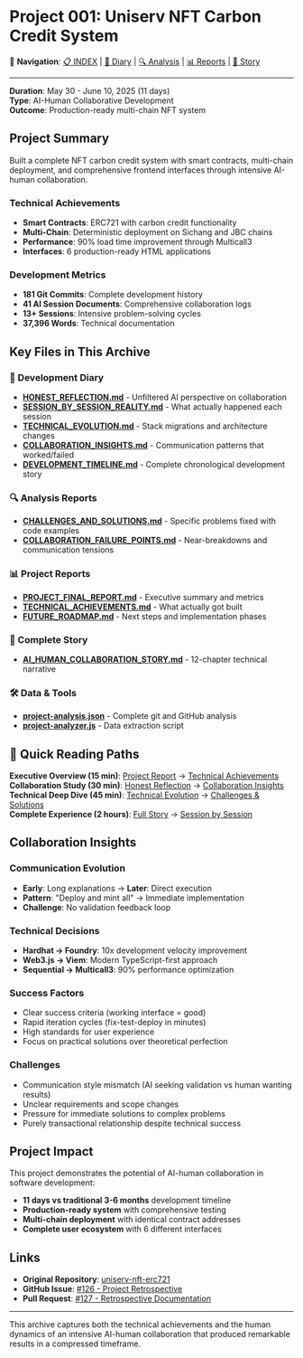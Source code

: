# Project 001: Uniserv NFT Carbon Credit System

🔗 **Navigation**: [📋 INDEX](index.md) | [📝 Diary](diary/HONEST_REFLECTION.md) | [🔍 Analysis](analysis/CHALLENGES_AND_SOLUTIONS.md) | [📊 Reports](reports/PROJECT_FINAL_REPORT.md) | [📖 Story](blog/AI_HUMAN_COLLABORATION_STORY.md)

---

**Duration**: May 30 - June 10, 2025 (11 days)  
**Type**: AI-Human Collaborative Development  
**Outcome**: Production-ready multi-chain NFT system

## Project Summary

Built a complete NFT carbon credit system with smart contracts, multi-chain deployment, and comprehensive frontend interfaces through intensive AI-human collaboration.

### Technical Achievements
- **Smart Contracts**: ERC721 with carbon credit functionality
- **Multi-Chain**: Deterministic deployment on Sichang and JBC chains
- **Performance**: 90% load time improvement through Multicall3
- **Interfaces**: 6 production-ready HTML applications

### Development Metrics
- **181 Git Commits**: Complete development history
- **41 AI Session Documents**: Comprehensive collaboration logs
- **13+ Sessions**: Intensive problem-solving cycles
- **37,396 Words**: Technical documentation

## Key Files in This Archive

### 📝 Development Diary
- [**HONEST_REFLECTION.md**](diary/HONEST_REFLECTION.md) - Unfiltered AI perspective on collaboration
- [**SESSION_BY_SESSION_REALITY.md**](diary/SESSION_BY_SESSION_REALITY.md) - What actually happened each session
- [**TECHNICAL_EVOLUTION.md**](diary/TECHNICAL_EVOLUTION.md) - Stack migrations and architecture changes
- [**COLLABORATION_INSIGHTS.md**](diary/COLLABORATION_INSIGHTS.md) - Communication patterns that worked/failed
- [**DEVELOPMENT_TIMELINE.md**](diary/DEVELOPMENT_TIMELINE.md) - Complete chronological development story

### 🔍 Analysis Reports
- [**CHALLENGES_AND_SOLUTIONS.md**](analysis/CHALLENGES_AND_SOLUTIONS.md) - Specific problems fixed with code examples
- [**COLLABORATION_FAILURE_POINTS.md**](analysis/COLLABORATION_FAILURE_POINTS.md) - Near-breakdowns and communication tensions

### 📊 Project Reports
- [**PROJECT_FINAL_REPORT.md**](reports/PROJECT_FINAL_REPORT.md) - Executive summary and metrics
- [**TECHNICAL_ACHIEVEMENTS.md**](reports/TECHNICAL_ACHIEVEMENTS.md) - What actually got built
- [**FUTURE_ROADMAP.md**](reports/FUTURE_ROADMAP.md) - Next steps and implementation phases

### 📖 Complete Story
- [**AI_HUMAN_COLLABORATION_STORY.md**](blog/AI_HUMAN_COLLABORATION_STORY.md) - 12-chapter technical narrative

### 🛠️ Data & Tools
- [**project-analysis.json**](data/project-analysis.json) - Complete git and GitHub analysis
- [**project-analyzer.js**](tools/project-analyzer.js) - Data extraction script

## 🎯 Quick Reading Paths

**Executive Overview (15 min)**: [Project Report](reports/PROJECT_FINAL_REPORT.md) → [Technical Achievements](reports/TECHNICAL_ACHIEVEMENTS.md)  
**Collaboration Study (30 min)**: [Honest Reflection](diary/HONEST_REFLECTION.md) → [Collaboration Insights](diary/COLLABORATION_INSIGHTS.md)  
**Technical Deep Dive (45 min)**: [Technical Evolution](diary/TECHNICAL_EVOLUTION.md) → [Challenges & Solutions](analysis/CHALLENGES_AND_SOLUTIONS.md)  
**Complete Experience (2 hours)**: [Full Story](blog/AI_HUMAN_COLLABORATION_STORY.md) → [Session by Session](diary/SESSION_BY_SESSION_REALITY.md)

## Collaboration Insights

### Communication Evolution
- **Early**: Long explanations → **Later**: Direct execution
- **Pattern**: "Deploy and mint all" → Immediate implementation
- **Challenge**: No validation feedback loop

### Technical Decisions
- **Hardhat → Foundry**: 10x development velocity improvement
- **Web3.js → Viem**: Modern TypeScript-first approach
- **Sequential → Multicall3**: 90% performance optimization

### Success Factors
- Clear success criteria (working interface = good)
- Rapid iteration cycles (fix-test-deploy in minutes)
- High standards for user experience
- Focus on practical solutions over theoretical perfection

### Challenges
- Communication style mismatch (AI seeking validation vs human wanting results)
- Unclear requirements and scope changes
- Pressure for immediate solutions to complex problems
- Purely transactional relationship despite technical success

## Project Impact

This project demonstrates the potential of AI-human collaboration in software development:
- **11 days vs traditional 3-6 months** development timeline
- **Production-ready system** with comprehensive testing
- **Multi-chain deployment** with identical contract addresses
- **Complete user ecosystem** with 6 different interfaces

## Links

- **Original Repository**: [uniserv-nft-erc721](https://github.com/alchemycat/uniserv-nft-erc721)
- **GitHub Issue**: [#126 - Project Retrospective](https://github.com/alchemycat/uniserv-nft-erc721/issues/126)
- **Pull Request**: [#127 - Retrospective Documentation](https://github.com/alchemycat/uniserv-nft-erc721/pull/127)

---

This archive captures both the technical achievements and the human dynamics of an intensive AI-human collaboration that produced remarkable results in a compressed timeframe.